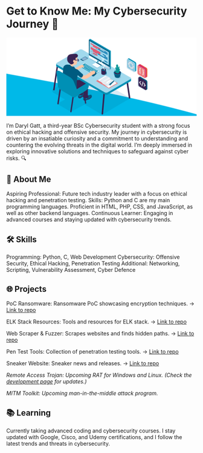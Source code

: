 # Get to Know Me: My Cybersecurity Journey 🚀
![Coding GIF](https://raw.githubusercontent.com/Azael-Dev/Azael-Dev/master/coding.gif)

I’m Daryl Gatt, a third-year BSc Cybersecurity student with a strong focus on ethical hacking and offensive security. My journey in cybersecurity is driven by an insatiable curiosity and a commitment to understanding and countering the evolving threats in the digital world. I’m deeply immersed in exploring innovative solutions and techniques to safeguard against cyber risks. 🔍

## 🌱 About Me
Aspiring Professional: Future tech industry leader with a focus on ethical hacking and penetration testing.
Skills: Python and C are my main programming languages. Proficient in HTML, PHP, CSS, and JavaScript, as well as other backend languages.
Continuous Learner: Engaging in advanced courses and staying updated with cybersecurity trends.

## 🛠️ Skills
Programming: Python, C, Web Development
Cybersecurity: Offensive Security, Ethical Hacking, Penetration Testing
Additional: Networking, Scripting, Vulnerability Assessment, Cyber Defence

## 🌐 Projects
PoC Ransomware: Ransomware PoC showcasing encryption techniques. -> [Link to repo](https://github.com/phantom0004/_KRYPT0S_RANSOMWARE)

ELK Stack Resources: Tools and resources for ELK stack. -> [Link to repo](https://github.com/phantom0004/elk-stack-tools)

Web Scraper & Fuzzer: Scrapes websites and finds hidden paths. -> [Link to repo](https://github.com/phantom0004/elk-stack-tools)

Pen Test Tools: Collection of penetration testing tools. -> [Link to repo](https://github.com/phantom0004/PenTest_Vault)

Sneaker Website: Sneaker news and releases. -> [Link to repo](https://github.com/phantom0004/Sneakerology)

_Remote Access Trojan: Upcoming RAT for Windows and Linux. (Check the [development page](https://github.com/phantom0004/th3executor-PREVIEW-UNDERDEVELOPMENT) for updates.)_

_MITM Toolkit: Upcoming man-in-the-middle attack program._

## 📚 Learning
Currently taking advanced coding and cybersecurity courses. I stay updated with Google, Cisco, and Udemy certifications, and I follow the latest trends and threats in cybersecurity.
